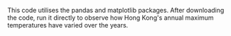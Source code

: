 This code utilises the pandas and matplotlib packages. After downloading the code, run it directly to observe how Hong Kong's annual maximum temperatures have varied over the years.
